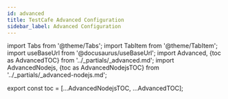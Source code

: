 ```yaml
---
id: advanced
title: TestCafe Advanced Configuration
sidebar_label: Advanced Configuration
---
```


import Tabs from '@theme/Tabs';
import TabItem from '@theme/TabItem';
import useBaseUrl from '@docusaurus/useBaseUrl';
import Advanced, {toc as AdvancedTOC} from '../\_partials/\_advanced.md';
import AdvancedNodejs, {toc as AdvancedNodejsTOC} from '../\_partials/\_advanced-nodejs.md';

<AdvancedNodejs />
<Advanced />

<!-- Using partials breaks table of contents. Using this workaround to get it working again. -->

export const toc = [...AdvancedNodejsTOC, ...AdvancedTOC];
